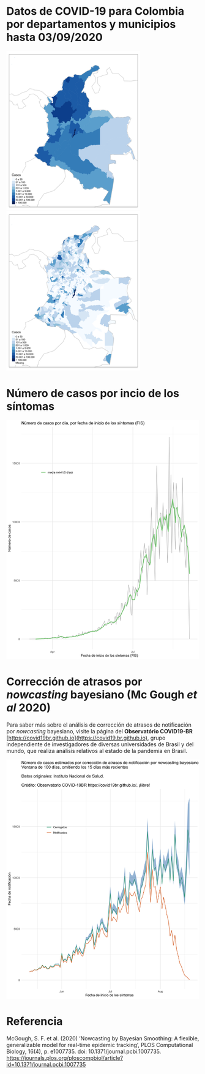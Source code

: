 
<!-- README.md is generated from README.Rmd. Please edit that file -->

<!-- badges: start -->

<!-- badges: end -->

# Datos de COVID-19 para Colombia por departamentos y municipios hasta 03/09/2020

<img src="./figs/deptos.png" width="350" /><img src="./figs/mpos.png" width="350" />

# Número de casos por incio de los síntomas

<img src="./figs/casos_diarios.png" width="600" />

# Corrección de atrasos por *nowcasting* bayesiano (Mc Gough *et al* 2020)

Para saber más sobre el análisis de corrección de atrasos de
notificación por *nowcasting* bayesiano, visite la página del
**Observatório COVID19-BR**
[https://covid19br.github.io](https://covid19.br.github.io), grupo
independiente de investigadores de diversas universidades de Brasil y
del mundo, que realiza análisis relativos al estado de la pandemia en
Brasil.

<img src="./figs/Nowcasting.png" width="600" />

# Referencia

McGough, S. F. et al. (2020) ‘Nowcasting by Bayesian Smoothing: A
flexible, generalizable model for real-time epidemic tracking’, PLOS
Computational Biology, 16(4), p. e1007735. doi:
10.1371/journal.pcbi.1007735.
<https://journals.plos.org/ploscompbiol/article?id=10.1371/journal.pcbi.1007735>

